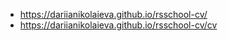 * https://dariianikolaieva.github.io/rsschool-cv/
* https://dariianikolaieva.github.io/rsschool-cv/cv